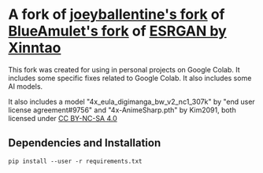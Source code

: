 # A fork of [joeyballentine's fork](https://github.com/joeyballentine/ESRGAN) of [BlueAmulet's fork](https://github.com/BlueAmulet/ESRGAN) of [ESRGAN by Xinntao](https://github.com/xinntao/ESRGAN)

This fork was created for using in personal projects on Google Colab. It includes some specific fixes related to Google Colab. It also includes some AI models.

It also includes a model "4x_eula_digimanga_bw_v2_nc1_307k" by "end user license agreement#9756" and "4x-AnimeSharp.pth" by Kim2091, both licensed under [CC BY-NC-SA 4.0](https://creativecommons.org/licenses/by-nc-sa/4.0)

## Dependencies and Installation

```
pip install --user -r requirements.txt
```
